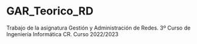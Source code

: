 # GAR_Teorico_RD
Trabajo de la asignatura Gestión y Administración de Redes. 3º Curso de Ingeniería Informática CR. Curso 2022/2023
